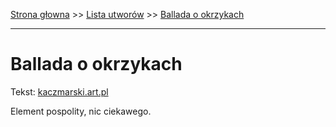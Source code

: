 [Strona głowna](../index.md) >> [Lista utworów](../list.md) >> [Ballada o okrzykach](50.md)

---

# Ballada o okrzykach

Tekst: [kaczmarski.art.pl](https://www.kaczmarski.art.pl/tworczosc/wiersze/ballada-o-okrzykach/)

Element pospolity, nic ciekawego.